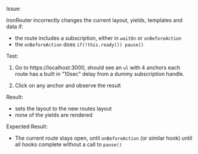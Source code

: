 
Issue:

IronRouter incorrectly changes the current layout, yields, templates and data if:

  * the route includes a subscription, either in `waitOn` or `onBeforeAction`
  * the `onBeforeAction` does `if(!this.ready()) pause()`

Test:

1. Go to https://localhost:3000, should see an `ul` with 4 anchors
 each route has a built in "10sec" delay from a dummy subscription handle.

2. Click on any anchor and observe the result

Result:

  * sets the layout to the new routes layout
  * none of the yields are rendered

Expected Result:

  * The current route stays open, until `onBeforeAction` (or similar hook) until all hooks complete without a call to `pause()`

